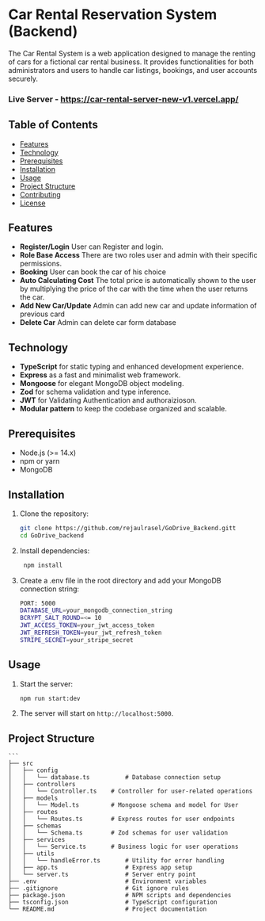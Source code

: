 # Car Rental Reservation System (Backend)

The Car Rental System is a web application designed to manage the renting of cars for a fictional car rental business. It provides functionalities for both administrators and users to handle car listings, bookings, and user accounts securely.

### Live Server - https://car-rental-server-new-v1.vercel.app/

## Table of Contents

- [Features](#features)
- [Technology](#Technology)
- [Prerequisites](#prerequisites)
- [Installation](#installation)
- [Usage](#usage)
- [Project Structure](#project-structure)
- [Contributing](#contributing)
- [License](#license)

## Features

- **Register/Login** User can Register and login.
- **Role Base Access** There are two roles user and admin with their specific permissions.
- **Booking** User can book the car of his choice
- **Auto Calculating Cost** The total price is automatically shown to the user by multiplying the price of the car with the time when the user returns the car.
- **Add New Car/Update** Admin can add new car and update information of previous card
- **Delete Car** Admin can delete car form database

## Technology

- **TypeScript** for static typing and enhanced development experience.
- **Express** as a fast and minimalist web framework.
- **Mongoose** for elegant MongoDB object modeling.
- **Zod** for schema validation and type inference.
- **JWT** for Validating Authentication and authoraizioson.
- **Modular pattern** to keep the codebase organized and scalable.

## Prerequisites

- Node.js (>= 14.x)
- npm or yarn
- MongoDB

## Installation

1. Clone the repository:

   ```bash
   git clone https://github.com/rejaulrasel/GoDrive_Backend.gitt
   cd GoDrive_backend

   ```

2. Install dependencies:

   ```bash
    npm install
   ```

3. Create a .env file in the root directory and add your MongoDB connection string:

   ```bash
   PORT: 5000
   DATABASE_URL=your_mongodb_connection_string
   BCRYPT_SALT_ROUND=<= 10
   JWT_ACCESS_TOKEN=your_jwt_access_token
   JWT_REFRESH_TOKEN=your_jwt_refresh_token
   STRIPE_SECRET=your_stripe_secret
   ```

## Usage

1. Start the server:

   ```bash
   npm run start:dev
   ```

2. The server will start on `http://localhost:5000`.

## Project Structure

    ```
    ├── src
    │   ├── config
    │   │   └── database.ts          # Database connection setup
    │   ├── controllers
    │   │   └── Controller.ts    # Controller for user-related operations
    │   ├── models
    │   │   └── Model.ts         # Mongoose schema and model for User
    │   ├── routes
    │   │   └── Routes.ts        # Express routes for user endpoints
    │   ├── schemas
    │   │   └── Schema.ts        # Zod schemas for user validation
    │   ├── services
    │   │   └── Service.ts       # Business logic for user operations
    │   ├── utils
    │   │   └── handleError.ts       # Utility for error handling
    │   ├── app.ts                   # Express app setup
    │   └── server.ts                # Server entry point
    ├── .env                         # Environment variables
    ├── .gitignore                   # Git ignore rules
    ├── package.json                 # NPM scripts and dependencies
    ├── tsconfig.json                # TypeScript configuration
    └── README.md                    # Project documentation
